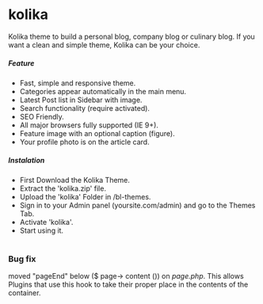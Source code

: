 # kolika
<p>Kolika theme to build a personal blog, company blog or culinary blog. If you want a clean and simple theme, Kolika can be your choice.</p>
<h5>Feature</h5>
<ul>
<li>Fast, simple and responsive theme.</li>
<li>Categories appear automatically in the main menu. </li>
<li>Latest Post list in Sidebar with image.</li>
<li>Search functionality (require activated). </li>
<li>SEO Friendly.</li>
<li>All major browsers fully supported (IE 9+).</li>
<li>Feature image with an optional caption (figure).</li>
<li>Your profile photo is on the article card.</li>
</ul>
<h5>Instalation</h5>
<ul>
<li>First Download the Kolika Theme.</li>
<li>Extract the 'kolika.zip' file.</li>
<li>Upload the 'kolika' Folder in /bl-themes.</li>
<li>Sign in to your Admin panel (yoursite.com/admin) and go to the Themes Tab.</li>
<li>Activate 'kolika'.</li>
<li>Start using it.</li>
</ul>

# <h3>Bug fix</h3>
moved "pageEnd" below ($ page-> content ()) on <i>page.php</i>. This allows Plugins that use this hook to take their proper place in the contents of the container.

